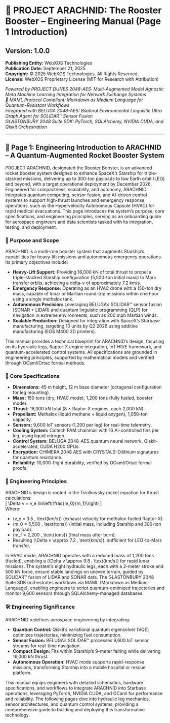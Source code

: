 # 🚀 PROJECT ARACHNID: The Rooster Booster – Engineering Manual (Page 1 Introduction)

## Version: 1.0.0  
**Publishing Entity:** WebXOS Technologies  
**Publication Date:** September 21, 2025  
**Copyright:** © 2025 WebXOS Technologies. All Rights Reserved.  
**License:** WebXOS Proprietary License (MIT for Research with Attribution)  

*Powered by PROJECT DUNES 2048-AES: Multi-Augmented Model Agnostic Meta Machine Learning Integration for Network Exchange Systems*  
*🐪 MAML Protocol Compliant: Markdown as Medium Language for Quantum-Resistant Workflows*  
*Integrated with BELUGA 2048-AES: Bilateral Environmental Linguistic Ultra Graph Agent for SOLIDAR™ Sensor Fusion*  
*GLASTONBURY 2048 Suite SDK: PyTorch, SQLAlchemy, NVIDIA CUDA, and Qiskit Orchestration*  

---

## 📜 Page 1: Engineering Introduction to ARACHNID – A Quantum-Augmented Rocket Booster System  

PROJECT ARACHNID, designated the Rooster Booster, is an advanced rocket booster system designed to enhance SpaceX’s Starship for triple-stacked missions, delivering up to 300-ton payloads to low Earth orbit (LEO) and beyond, with a target operational deployment by December 2026. Engineered for compactness, scalability, and autonomy, ARACHNID integrates quantum computing, sensor fusion, and AI-driven control systems to support high-thrust launches and emergency response operations, such as the Hypervelocity Autonomous Capsule (HVAC) for rapid medical evacuations. This page introduces the system’s purpose, core specifications, and engineering principles, serving as an onboarding guide for aerospace engineers and data scientists tasked with its integration, testing, and deployment.

### 🎯 Purpose and Scope  
ARACHNID is a multi-role booster system that augments Starship’s capabilities for heavy-lift missions and autonomous emergency operations. Its primary objectives include:  
- **Heavy-Lift Support:** Providing 16,000 kN of total thrust to propel a triple-stacked Starship configuration (5,500-ton initial mass) to Mars transfer orbits, achieving a delta-v of approximately 7.2 km/s.  
- **Emergency Response:** Operating as an HVAC drone with a 150-ton dry mass, capable of lunar or Martian round-trip missions within one hour using a single methalox tank.  
- **Autonomous Precision:** Leveraging BELUGA’s SOLIDAR™ sensor fusion (SONAR + LIDAR) and quantum linguistic programming (QLP) for navigation in extreme environments, such as 200 mph Martian winds.  
- **Scalable Production:** Designed for integration with SpaceX’s Starbase manufacturing, targeting 10 units by Q2 2026 using additive manufacturing (EOS M400 3D printers).  

This manual provides a technical blueprint for ARACHNID’s design, focusing on its hydraulic legs, Raptor-X engine integration, IoT HIVE framework, and quantum-accelerated control systems. All specifications are grounded in engineering principles, supported by mathematical models and verified through OCaml/Ortac formal methods.

### 📏 Core Specifications  
- **Dimensions:** 45 m height, 12 m base diameter (octagonal configuration for leg mounting).  
- **Mass:** 150 tons (dry, HVAC mode); 1,200 tons (fully fueled, booster mode).  
- **Thrust:** 16,000 kN total (8 × Raptor-X engines, each 2,000 kN).  
- **Propellant:** Methalox (liquid methane + liquid oxygen), 1,050-ton capacity.  
- **Sensors:** 9,600 IoT sensors (1,200 per leg) for real-time telemetry.  
- **Cooling System:** Caltech PAM chainmail with 16 AI-controlled fins per leg, using liquid nitrogen.  
- **Control System:** BELUGA 2048-AES quantum neural network, Qiskit-accelerated, CUDA H200 GPUs.  
- **Encryption:** CHIMERA 2048 AES with CRYSTALS-Dilithium signatures for quantum resistance.  
- **Reliability:** 10,000-flight durability, verified by OCaml/Ortac formal proofs.  

### 🔢 Engineering Principles  
ARACHNID’s design is rooted in the Tsiolkovsky rocket equation for thrust calculations:  
\[
\Delta v = v_e \ln\left(\frac{m_0}{m_f}\right)
\]  
Where:  
- \(v_e = 3.5 \, \text{km/s}\) (exhaust velocity for methalox-fueled Raptor-X).  
- \(m_0 = 5,500 \, \text{tons}\) (initial mass, including Starship and 300-ton payload).  
- \(m_f = 2,200 \, \text{tons}\) (final mass after burn).  
- Resulting \(\Delta v \approx 7.2 \, \text{km/s}\), sufficient for LEO-to-Mars transfer.  

In HVAC mode, ARACHNID operates with a reduced mass of 1,200 tons (fueled), enabling a \(\Delta v \approx 9.8 \, \text{km/s}\) for rapid lunar missions. The system’s eight hydraulic legs, each with a 2-meter stroke and 500 kN force, ensure stable landings on uneven terrain, guided by SOLIDAR™ fusion of LIDAR and SONAR data. The GLASTONBURY 2048 Suite SDK orchestrates workflows via MAML (Markdown as Medium Language), enabling engineers to script quantum-optimized trajectories and monitor 9,600 sensors through SQLAlchemy-managed databases.

### 🛠️ Engineering Significance  
ARACHNID redefines aerospace engineering by integrating:  
- **Quantum Control:** Qiskit’s variational quantum eigensolver (VQE) optimizes trajectories, minimizing fuel consumption.  
- **Sensor Fusion:** BELUGA’s SOLIDAR™ processes 9,600 IoT sensor streams for real-time navigation.  
- **Compact Design:** Fits within Starship’s 9-meter fairing while delivering 16,000 kN thrust.  
- **Autonomous Operation:** HVAC mode supports rapid-response missions, transforming Starship into a mobile hospital or rescue platform.  

This manual equips engineers with detailed schematics, hardware specifications, and workflows to integrate ARACHNID into Starbase operations, leveraging PyTorch, NVIDIA CUDA, and OCaml for performance and reliability. The following pages dive into hydraulic leg mechanics, sensor architectures, and quantum control systems, providing a comprehensive guide to building and deploying this transformative technology.